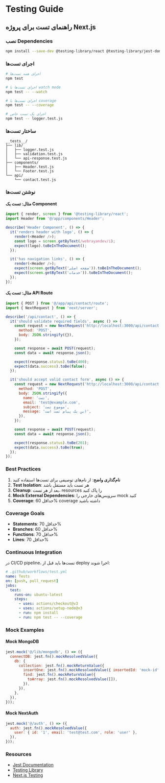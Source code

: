 # Testing Guide

## راهنمای تست برای پروژه Next.js

### نصب Dependencies

```bash
npm install --save-dev @testing-library/react @testing-library/jest-dom @testing-library/user-event jest jest-environment-jsdom
```

### اجرای تست‌ها

```bash
# اجرای همه تست‌ها
npm test

# اجرای تست‌ها با watch mode
npm test -- --watch

# اجرای تست‌ها با coverage
npm test -- --coverage

# اجرای یک تست خاص
npm test -- logger.test.js
```

### ساختار تست‌ها

```
__tests__/
├── lib/
│   ├── logger.test.js
│   ├── validation.test.js
│   └── api-response.test.js
├── components/
│   ├── Header.test.js
│   └── Footer.test.js
└── api/
    └── contact.test.js
```

### نوشتن تست‌ها

#### مثال: تست یک Component

```javascript
import { render, screen } from '@testing-library/react';
import Header from '@/app/components/Header';

describe('Header Component', () => {
  it('renders header with logo', () => {
    render(<Header />);
    const logo = screen.getByText(/webrayandev/i);
    expect(logo).toBeInTheDocument();
  });

  it('has navigation links', () => {
    render(<Header />);
    expect(screen.getByText('صفحه اصلی')).toBeInTheDocument();
    expect(screen.getByText('خدمات')).toBeInTheDocument();
  });
});
```

#### مثال: تست یک API Route

```javascript
import { POST } from '@/app/api/contact/route';
import { NextRequest } from 'next/server';

describe('/api/contact', () => {
  it('should validate required fields', async () => {
    const request = new NextRequest('http://localhost:3000/api/contact', {
      method: 'POST',
      body: JSON.stringify({}),
    });

    const response = await POST(request);
    const data = await response.json();

    expect(response.status).toBe(400);
    expect(data.success).toBe(false);
  });

  it('should accept valid contact form', async () => {
    const request = new NextRequest('http://localhost:3000/api/contact', {
      method: 'POST',
      body: JSON.stringify({
        name: 'تست',
        email: 'test@example.com',
        subject: 'موضوع تست',
        message: 'این یک پیام تست است',
      }),
    });

    const response = await POST(request);
    const data = await response.json();

    expect(response.status).toBe(201);
    expect(data.success).toBe(true);
  });
});
```

### Best Practices

1. **نام‌گذاری واضح**: از نام‌های توصیفی برای تست‌ها استفاده کنید
2. **Test Isolation**: هر تست باید مستقل باشد
3. **Cleanup**: بعد از هر تست، resources را پاک کنید
4. **Mock External Dependencies**: سرویس‌های خارجی را mock کنید
5. **Coverage**: حداقل 60% coverage داشته باشید

### Coverage Goals

- **Statements**: حداقل 70%
- **Branches**: حداقل 60%
- **Functions**: حداقل 70%
- **Lines**: حداقل 70%

### Continuous Integration

در CI/CD pipeline، تست‌ها باید قبل از deploy اجرا شوند:

```yaml
# .github/workflows/test.yml
name: Tests
on: [push, pull_request]
jobs:
  test:
    runs-on: ubuntu-latest
    steps:
      - uses: actions/checkout@v3
      - uses: actions/setup-node@v3
      - run: npm install
      - run: npm test -- --coverage
```

### Mock Examples

#### Mock MongoDB

```javascript
jest.mock('@/lib/mongodb', () => ({
  connectDB: jest.fn().mockResolvedValue({
    db: {
      collection: jest.fn().mockReturnValue({
        insertOne: jest.fn().mockResolvedValue({ insertedId: 'mock-id' }),
        find: jest.fn().mockReturnValue({
          toArray: jest.fn().mockResolvedValue([]),
        }),
      }),
    },
  }),
}));
```

#### Mock NextAuth

```javascript
jest.mock('@/auth', () => ({
  auth: jest.fn().mockResolvedValue({
    user: { id: '1', email: 'test@test.com', role: 'user' },
  }),
}));
```

### Resources

- [Jest Documentation](https://jestjs.io/)
- [Testing Library](https://testing-library.com/)
- [Next.js Testing](https://nextjs.org/docs/testing)


